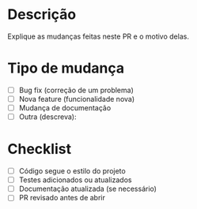 # Descrição
Explique as mudanças feitas neste PR e o motivo delas.

# Tipo de mudança
- [ ] Bug fix (correção de um problema)
- [ ] Nova feature (funcionalidade nova)
- [ ] Mudança de documentação
- [ ] Outra (descreva):

# Checklist
- [ ] Código segue o estilo do projeto
- [ ] Testes adicionados ou atualizados
- [ ] Documentação atualizada (se necessário)
- [ ] PR revisado antes de abrir
